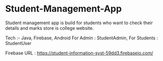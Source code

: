 # Student-Management-App

Student management app is build for students who want to check their details and marks store is college website.

Tech :- Java, Firebase, Android
For Admin : StudentAdmin, For Students : StudentUser

Firebase URL : https://student-information-syst-59dd3.firebaseio.com/
